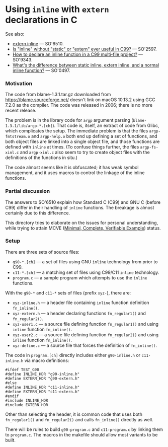 # Using `inline` with `extern` declarations in C

See also:

* [extern inline](https://stackoverflow.com/questions/216510-inline) — SO'6510.
* [Is "inline" without "static" or "extern" ever useful in C99?](https://stackoverflow.com/questions/6312597) — SO'2597.
* [How to declare an inline function in a C99 multi-file project?](https://stackoverflow.com/questions/5229343) — SO'9343.
* [What's the difference between static inline, extern inline, and a normal inline function?](https://stackoverflow.com/questions/25000497) — SO'0497.

### Motivation

The code from blame-1.3.1.tar.gz downloaded from
https://blame.sourceforge.net/ doesn't link on macOS 10.13.2 using GCC
7.2.0 as the compiler.
The code was released in 2006; there is no more recent release.

The problem is in the library code for `argp` argument parsing
(`blame-1.3.1/lib/argp-*.[ch]`).
That code is, itself, an extract of code from Glibc, which complicates
the setup.
The immediate problem is that the files `argp-fmtstream.o` and
`argp-help.o` both end up defining a set of functions, and both object
files are linked into a single object file, and those functions are
defined with `inline` at times.
(To confuse things further, the files `argp-fs-xinl.c` and `argp-xinl.c`
also seem to try to create object files with the definitions of the
functions in situ.)

The code almost seems like it is obfuscated; it has weak symbol
management, and it uses macros to control the linkage of the inline
functions.

### Partial discussion

The answers to SO'6510 explain how Standard C (C99) and GNU C (before
C99) differ in their handling of `inline` functions.
The breakage is almost certainly due to this difference.

This directory tries to elaborate on the issues for personal
understanding, while trying to attain MCVE ([Minimal, Complete,
Verifiable Example](https://stackoverflow.com/help/mcve)) status.

### Setup

There are three sets of source files:

* `g90-*.[ch]` — a set of files using GNU `inline` technology from prior to C99.
* `c11-*.[ch]` — a matching set of files using C99/C11 `inline` technology.
* `program.c` — a sample program which attempts to use the `inline` functions.

With the `g90-*` and `c11-*` sets of files (prefix `xyz-`), there are:

* `xyz-inline.h` — a header file containing `inline` function
        definition `fn_inline()`.
* `xyz-extern.h` — a header declaring functions `fn_regular1()` and
        `fn_regular2()`.
* `xyz-user1.c` — a source file defining function `fn_regular1()` and
        using `inline` function `fn_inline()`.
* `xyz-user2.c` — a source file defining function `fn_regular2()` and
        using `inline` function `fn_inline()`.
* `xyz-define.c` — a source file that forces the definition of
        `fn_inline()`.

The code in `program.[ch]` directly includes either `g90-inline.h` or
`c11-inline.h` via macro definitions:

    #ifdef TEST_G90
    #define INLINE_HDR "g90-inline.h"
    #define EXTERN_HDR "g90-extern.h"
    #else
    #define INLINE_HDR "c11-inline.h"
    #define EXTERN_HDR "c11-extern.h"
    #endif
    #include INLINE_HDR
    #include EXTERN_HDR

Other than selecting the header, it is common code that uses both
`fn_regular1()` and `fn_regular2()` and calls `fn_inline()` directly as well.

There will be rules to build `g90-program.c` and `c11-program.c` by
linking them to `program.c`.
The macros in the makefile should allow most variants to be built.

